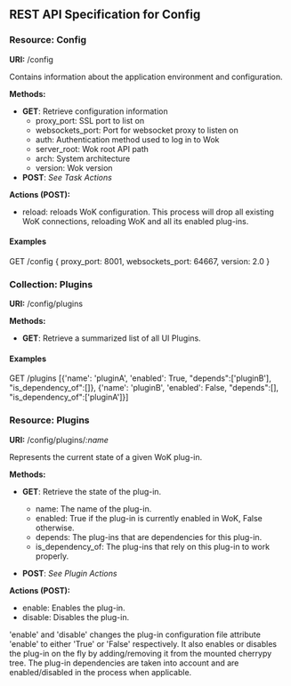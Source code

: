 ## REST API Specification for Config

### Resource: Config

**URI:** /config

Contains information about the application environment and configuration.

**Methods:**

* **GET**: Retrieve configuration information
    * proxy_port: SSL port to list on
    * websockets_port: Port for websocket proxy to listen on
    * auth: Authentication method used to log in to Wok
    * server_root: Wok root API path
    * arch: System architecture
    * version: Wok version
* **POST**: *See Task Actions*

**Actions (POST):**

* reload: reloads WoK configuration. This process will drop all existing WoK connections, reloading WoK and all its enabled plug-ins.

#### Examples
GET /config
{
 proxy_port: 8001,
 websockets_port: 64667,
 version: 2.0
}

### Collection: Plugins

**URI:** /config/plugins

**Methods:**

* **GET**: Retrieve a summarized list of all UI Plugins.

#### Examples
GET /plugins
[{'name': 'pluginA', 'enabled': True, "depends":['pluginB'], "is_dependency_of":[]},
 {'name': 'pluginB', 'enabled': False, "depends":[], "is_dependency_of":['pluginA']}]

### Resource: Plugins

**URI:** /config/plugins/*:name*

Represents the current state of a given WoK plug-in.

**Methods:**

* **GET**: Retrieve the state of the plug-in.
    * name: The name of the plug-in.
    * enabled: True if the plug-in is currently enabled in WoK, False otherwise.
    * depends: The plug-ins that are dependencies for this plug-in.
    * is_dependency_of: The plug-ins that rely on this plug-in to work properly.

* **POST**: *See Plugin Actions*

**Actions (POST):**

* enable: Enables the plug-in.
* disable: Disables the plug-in.

'enable' and 'disable' changes the plug-in configuration file attribute 'enable'
to either 'True' or 'False' respectively. It also enables or disables the plug-in
on the fly by adding/removing it from the mounted cherrypy tree. The plug-in
dependencies are taken into account and are enabled/disabled in the process
when applicable.
